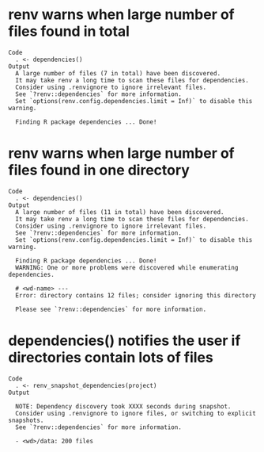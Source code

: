 # renv warns when large number of files found in total

    Code
      . <- dependencies()
    Output
      A large number of files (7 in total) have been discovered.
      It may take renv a long time to scan these files for dependencies.
      Consider using .renvignore to ignore irrelevant files.
      See `?renv::dependencies` for more information.
      Set `options(renv.config.dependencies.limit = Inf)` to disable this warning.
      
      Finding R package dependencies ... Done!

# renv warns when large number of files found in one directory

    Code
      . <- dependencies()
    Output
      A large number of files (11 in total) have been discovered.
      It may take renv a long time to scan these files for dependencies.
      Consider using .renvignore to ignore irrelevant files.
      See `?renv::dependencies` for more information.
      Set `options(renv.config.dependencies.limit = Inf)` to disable this warning.
      
      Finding R package dependencies ... Done!
      WARNING: One or more problems were discovered while enumerating dependencies.
      
      # <wd-name> ---
      Error: directory contains 12 files; consider ignoring this directory
      
      Please see `?renv::dependencies` for more information.
      

# dependencies() notifies the user if directories contain lots of files

    Code
      . <- renv_snapshot_dependencies(project)
    Output
      
      NOTE: Dependency discovery took XXXX seconds during snapshot.
      Consider using .renvignore to ignore files, or switching to explicit snapshots.
      See `?renv::dependencies` for more information.
      
      - <wd>/data: 200 files
      

